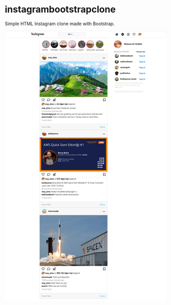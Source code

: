 # instagrambootstrapclone

Simple HTML Instagram clone made with Bootstrap.

![1677352103114](image/README/1677352103114.png)
